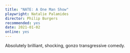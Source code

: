 ```yaml
---
title: "NATE: A One Man Show"
playwright: Natalie Palamides
director: Philip Burgers
recommended: yes
date: 2021-01-02
online: yes
---
```


Absolutely brilliant, shocking, gonzo transgressive comedy.
